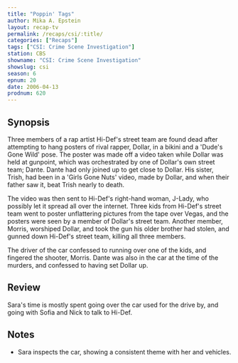 ```yaml
---
title: "Poppin' Tags"
author: Mika A. Epstein
layout: recap-tv
permalink: /recaps/csi/:title/
categories: ["Recaps"]
tags: ["CSI: Crime Scene Investigation"]
station: CBS
showname: "CSI: Crime Scene Investigation"
showslug: csi
season: 6
epnum: 20
date: 2006-04-13
prodnum: 620  
---
```


## Synopsis

Three members of a rap artist Hi-Def's street team are found dead after attempting to hang posters of rival rapper, Dollar, in a bikini and a 'Dude's Gone Wild' pose. The poster was made off a video taken while Dollar was held at gunpoint, which was orchestrated by one of Dollar's own street team; Dante. Dante had only joined up to get close to Dollar. His sister, Trish, had been in a 'Girls Gone Nuts' video, made by Dollar, and when their father saw it, beat Trish nearly to death.

The video was then sent to Hi-Def's right-hand woman, J-Lady, who possibly let it spread all over the internet. Three kids from Hi-Def's street team went to poster unflattering pictures from the tape over Vegas, and the posters were seen by a member of Dollar's street team. Another member, Morris, worshiped Dollar, and took the gun his older brother had stolen, and gunned down Hi-Def's street team, killing all three members.

The driver of the car confessed to running over one of the kids, and fingered the shooter, Morris. Dante was also in the car at the time of the murders, and confessed to having set Dollar up.

## Review

Sara's time is mostly spent going over the car used for the drive by, and going with Sofia and Nick to talk to Hi-Def.

## Notes

* Sara inspects the car, showing a consistent theme with her and vehicles.
